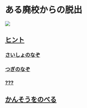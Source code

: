 # ある廃校からの脱出

![](logo.png)

## [ヒント](hint/)

### [さいしょのなぞ](hint/floor1/)

### [つぎのなぞ](hint/floor2/)

### [???](hint/last/)

## [かんそうをのべる](https://docs.google.com/forms/d/e/1FAIpQLSfrXx3nbE5dvZoPHPCSkBuH6POOsMOvG02jVN10izO2CN4aRA/viewform?usp=sf_link)
